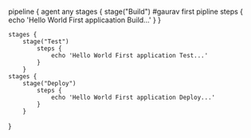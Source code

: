 pipeline {
    agent any
    stages { 
        stage("Build")   #gaurav first pipline
            steps {
                echo 'Hello World First applicaation Build...'
            }
        }
    
    stages { 
        stage("Test")
            steps {
                echo 'Hello World First application Test...'
            }
        }
    stages { 
        stage("Deploy")  
            steps {
                echo 'Hello World First application Deploy...'
            }
        }
}        
